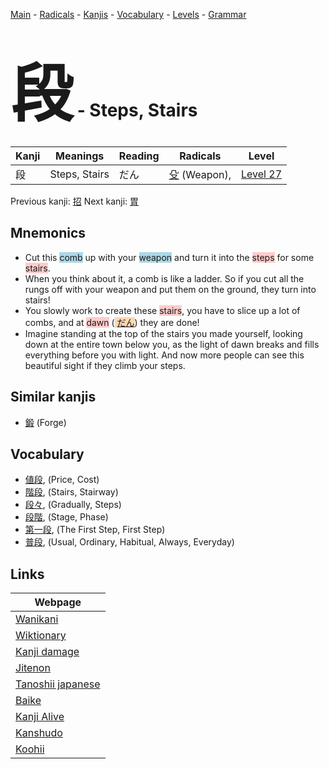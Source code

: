 <style> bigfont {font-size: 100px}</style>
[Main](../index.md) -
[Radicals](../radicals.md) -
[Kanjis](../kanjis.md) -
[Vocabulary](../vocabulary.md) -
[Levels](../levels.md) -
[Grammar](../grammar.md)
# <bigfont> 段</bigfont> - Steps, Stairs 

| Kanji | Meanings | Reading | Radicals | Level |
| --- | --- | --- | --- | --- |
| 段 | Steps, Stairs | だん | [殳](../radicals/殳.md) (Weapon),  | [Level 27](../levels/wk_level27.md) |

Previous kanji: [招](招.md) Next kanji: [胃](胃.md) 

## Mnemonics
 * Cut this <span style="background-color:#ADD8E6"> comb</span> up with your <span style="background-color:#ADD8E6"> weapon</span> and turn it into the <span style="background-color:#ffcccb"> steps</span> for some <span style="background-color:#ffcccb"> stairs</span>.
* When you think about it, a comb is like a ladder. So if you cut all the rungs off with your weapon and put them on the ground, they turn into stairs!
* You slowly work to create these <span style="background-color:#ffcccb"> stairs</span>, you have to slice up a lot of combs, and at <span style="background-color:#ffcccb"> dawn</span> (<span style="background-color:#fed8b1"> [だん](https://jisho.org/search/だん)</span>) they are done!
* Imagine standing at the top of the stairs you made yourself, looking down at the entire town below you, as the light of dawn breaks and fills everything before you with light. And now more people can see this beautiful sight if they climb your steps.


## Similar kanjis
 * [鍛](鍛.md) (Forge)


## Vocabulary
 * [値段](../vocabulary/段.md), (Price, Cost)
* [階段](../vocabulary/段.md), (Stairs, Stairway)
* [段々](../vocabulary/段.md), (Gradually, Steps)
* [段階](../vocabulary/段.md), (Stage, Phase)
* [第一段](../vocabulary/段.md), (The First Step, First Step)
* [普段](../vocabulary/段.md), (Usual, Ordinary, Habitual, Always, Everyday)



## Links 

| Webpage |
| --- |
| [Wanikani          ](https://www.wanikani.com/kanji/段) |
| [Wiktionary        ](https://en.wiktionary.org/wiki/段) |
| [Kanji damage      ](http://www.kanjidamage.com/kanji/search?utf8=✓&q=段) |
| [Jitenon           ](https://jitenon.com/kanji/段) |
| [Tanoshii japanese ](https://www.tanoshiijapanese.com/dictionary/kanji.cfm?k=段) |
| [Baike             ](https://baike.baidu.com/item/段) |
| [Kanji Alive       ](https://app.kanjialive.com/段) |
| [Kanshudo          ](https://www.kanshudo.com/searchmn?q=段) |
| [Koohii            ](https://kanji.koohii.com/study/kanji/段) |
